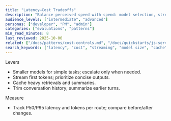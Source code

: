```yaml
---
title: "Latency–Cost Tradeoffs"
description: "Balance perceived speed with spend: model selection, streaming, caching, and truncation."
audience_levels: ["intermediate", "advanced"]
personas: ["developer", "PM", "admin"]
categories: ["evaluations", "patterns"]
min_read_minutes: 8
last_reviewed: 2025-10-06
related: ["/docs/patterns/cost-controls.md", "/docs/quickstarts/js-server-route.md"]
search_keywords: ["latency", "cost", "streaming", "model size", "cache"]
---
```


Levers

- Smaller models for simple tasks; escalate only when needed.
- Stream first tokens; prioritize concise outputs.
- Cache heavy retrievals and summaries.
- Trim conversation history; summarize earlier turns.

Measure

- Track P50/P95 latency and tokens per route; compare before/after changes.

